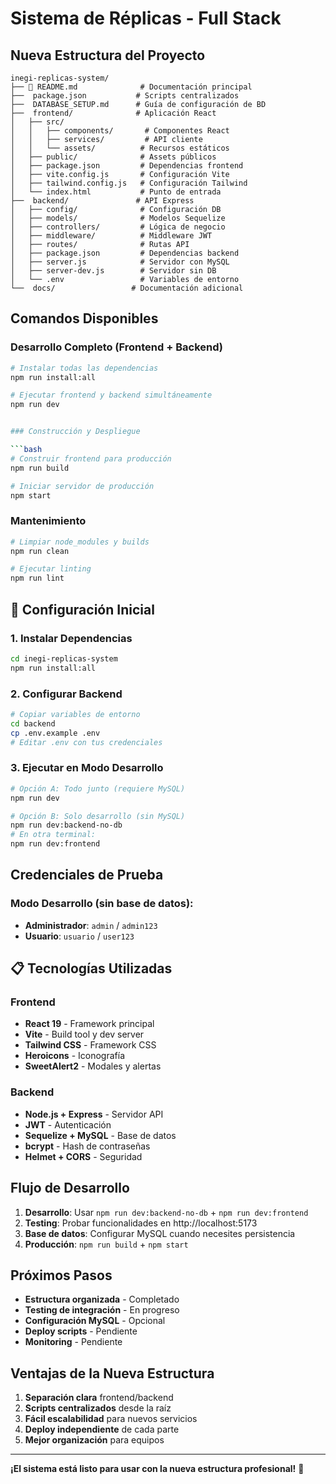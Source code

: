 # Sistema de Réplicas - Full Stack

##  **Nueva Estructura del Proyecto**

```
inegi-replicas-system/
├── 📄 README.md              # Documentación principal
├──  package.json           # Scripts centralizados
├──  DATABASE_SETUP.md      # Guía de configuración de BD
├──  frontend/              # Aplicación React
│   ├── src/
│   │   ├── components/       # Componentes React
│   │   ├── services/         # API cliente
│   │   └── assets/          # Recursos estáticos
│   ├── public/              # Assets públicos
│   ├── package.json         # Dependencias frontend
│   ├── vite.config.js       # Configuración Vite
│   ├── tailwind.config.js   # Configuración Tailwind
│   └── index.html           # Punto de entrada
├──  backend/               # API Express
│   ├── config/              # Configuración DB
│   ├── models/              # Modelos Sequelize
│   ├── controllers/         # Lógica de negocio
│   ├── middleware/          # Middleware JWT
│   ├── routes/              # Rutas API
│   ├── package.json         # Dependencias backend
│   ├── server.js            # Servidor con MySQL
│   ├── server-dev.js        # Servidor sin DB
│   └── .env                 # Variables de entorno
└──  docs/                 # Documentación adicional
```

##  **Comandos Disponibles**

### Desarrollo Completo (Frontend + Backend)

```bash
# Instalar todas las dependencias
npm run install:all

# Ejecutar frontend y backend simultáneamente
npm run dev


### Construcción y Despliegue

```bash
# Construir frontend para producción
npm run build

# Iniciar servidor de producción
npm start
```

### Mantenimiento

```bash
# Limpiar node_modules y builds
npm run clean

# Ejecutar linting
npm run lint
```

## 🔧 **Configuración Inicial**

### 1. Instalar Dependencias

```bash
cd inegi-replicas-system
npm run install:all
```

### 2. Configurar Backend

```bash
# Copiar variables de entorno
cd backend
cp .env.example .env
# Editar .env con tus credenciales
```

### 3. Ejecutar en Modo Desarrollo

```bash
# Opción A: Todo junto (requiere MySQL)
npm run dev

# Opción B: Solo desarrollo (sin MySQL)
npm run dev:backend-no-db
# En otra terminal:
npm run dev:frontend
```

##  **Credenciales de Prueba**

### Modo Desarrollo (sin base de datos):

- **Administrador**: `admin` / `admin123`
- **Usuario**: `usuario` / `user123`

## 📋 **Tecnologías Utilizadas**

### Frontend

-  **React 19** - Framework principal
-  **Vite** - Build tool y dev server
-  **Tailwind CSS** - Framework CSS
-  **Heroicons** - Iconografía
-  **SweetAlert2** - Modales y alertas

### Backend

-  **Node.js + Express** - Servidor API
-  **JWT** - Autenticación
-  **Sequelize + MySQL** - Base de datos
- **bcrypt** - Hash de contraseñas
- **Helmet + CORS** - Seguridad

##  **Flujo de Desarrollo**

1. **Desarrollo**: Usar `npm run dev:backend-no-db` + `npm run dev:frontend`
2. **Testing**: Probar funcionalidades en http://localhost:5173
3. **Base de datos**: Configurar MySQL cuando necesites persistencia
4. **Producción**: `npm run build` + `npm start`

##  **Próximos Pasos**

-  **Estructura organizada** - Completado
-  **Testing de integración** - En progreso
-  **Configuración MySQL** - Opcional
-  **Deploy scripts** - Pendiente
-  **Monitoring** - Pendiente

##  **Ventajas de la Nueva Estructura**

1. **Separación clara** frontend/backend
2. **Scripts centralizados** desde la raíz
3. **Fácil escalabilidad** para nuevos servicios
4. **Deploy independiente** de cada parte
5. **Mejor organización** para equipos

---

**¡El sistema está listo para usar con la nueva estructura profesional!** 🎉
